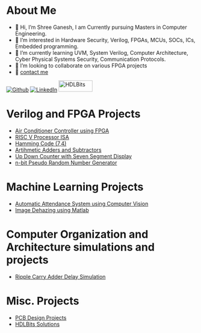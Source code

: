 # About Me
- 👋 Hi, I’m Shree Ganesh, I am Currently pursuing Masters in Computer Engineering.
- 👀 I’m interested in Hardware Security, Verilog, FPGAs, MCUs, SOCs, ICs, Embedded programming.
- 🌱 I’m currently learning UVM, System Verilog, Computer Architecture, Cyber Physical Systems Security, Communication Protocols.
- 💞️ I’m looking to collaborate on various FPGA projects
- 📩 [contact me](mailto:ganeshprime5@gmail.com?subject=Meeting%20Request&body=Hi%20Shree%20Ganesh,%0A%0AIwould%20like%20to%20schedule%20a%20meeting%20with%20you.%20Could%20we%20discuss%20availability%3F%0A%0AKind%20regards,%0A[Your%20Name]) 

<p>
<a href="https://github.com/shreegw" target="_blank"><img alt="Github" 
src="https://img.shields.io/badge/GitHub-%2312100E.svg?&style=for-the-badge&logo=Github&logoColor=white" /></a> <a  
href="https://www.linkedin.com/in/shree-ganesh-wooradi" target="_blank"><img alt="LinkedIn" 
src="https://img.shields.io/badge/linkedin-%2312100E.svg?&style=for-the-badge&logo=linkedin&logoColor=blue" /></a> <a
href="https://hdlbits.01xz.net/wiki/Special:VlgStats/DE9DF9878C44079" target="_blank"><img alt="HDLBits" 
src="https://hdlbits.01xz.net/images/logo270.png" width=90 height=30 /></a> 

</p>

# Verilog and FPGA Projects

- [Air Conditioner Controller using FPGA ](https://github.com/shreegw/FPGA-Thermostat-Controller) 
- [RISC V Processor ISA ](https://github.com/shreegw/RISC-V-Projects)
- [Hamming Code (7,4) ](https://github.com/shreegw/Verilog-and-Projects/tree/main/4.%20Hamming%20(7%2C4)) 
- [Artihmetic Adders and Subtractors](https://github.com/shreegw/Verilog-and-Projects/tree/main/1.%20Adder%2C%20RCA%2C%20Subtractor)
- [Up Down Counter with Seven Segment Display](https://github.com/shreegw/Verilog-and-Projects/tree/main/2.%20Up-Down%20Counter%20)
- [n-bit Pseudo Random Number Generator](https://github.com/shreegw/Verilog-and-Projects/tree/main/3.%2016%20Bit%20LFSR%20PRNG)

# Machine Learning Projects
- [Automatic Attendance System using Computer Vision](https://github.com/shreegw/Face-Recognition-project)
- [Image Dehazing using Matlab]()

# Computer Organization and Architecture simulations and projects
- [Ripple Carry Adder Delay Simulation](https://github.com/shreegw/RippleCarryAdder-DelaySimulation)

# Misc. Projects
- [PCB Design Projects](https://github.com/shreegw/PCB-Design)
- [HDLBits Solutions](https://github.com/shreegw/HDLBits-Solutions)
  


<!---
shreegw/shreegw is a ✨ special ✨ repository because its `README.md` (this file) appears on your GitHub profile.
You can click the Preview link to take a look at your changes.
--->
